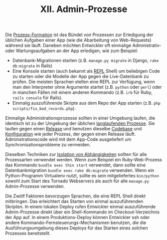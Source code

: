 ﻿---
title: XII. Admin-Prozesse
description: Admin/Management-Aufgaben als einmalige Vorgänge behandeln
---
Die [Prozess-Formation](./concurrency) ist das Bündel von Prozessen zur Erledigung der üblichen Aufgaben einer App (wie die Abarbeitung von Web-Requests) während sie läuft. Daneben möchten Entwickler oft einmalige Administrativ- oder Wartungsaufgaben an der App erledigen, wie zum Beispiel:

* Datenbank-Migrationen starten (z.B. `manage.py migrate` in Django, `rake db:migrate` in Rails)
* Eine Konsole starten (auch bekannt als [REPL](http://en.wikipedia.org/wiki/Read-eval-print_loop) Shell) um beliebigen Code zu starten oder die Modelle der App gegen die Live-Datenbank zu prüfen. Die meisten Sprachen stellen eine REPL zur Verfügung, wenn man den Interpreter ohne Argumente startet (z.B. `python` oder `perl`) oder in manchen Fällen mit einem anderen Kommando (z.B. `irb` für Ruby, `rails console` für Rails).
* Einmalig auszuführende Skripte aus dem Repo der App starten (z.B. `php scripts/fix_bad_records.php`).

Einmalige Administrationsprozesse sollten in einer Umgebung laufen, die identisch ist zu der Umgebung der üblichen [langlaufenden Prozesse](./processes). Sie laufen gegen einen [Release](./build-release-run) und benutzen dieselbe [Codebase](./codebase) und [Konfiguration](./config) wie jeder Prozess, der gegen einen Release läuft. Administrationscode wird mit dem App-Code ausgeliefert um Synchronisationsprobleme zu vermeiden.

Dieselben Techniken zur [Isolation von Abhängigkeiten](./dependencies) sollten für alle Prozessarten verwendet werden. Wenn zum Beispiel ein Ruby-Web-Prozess das Kommando `bundle exec thin start` verwendet, dann sollte eine Datenbankmigration `bundle exec rake db:migrate` verwenden. Wenn ein Python-Programm Virtualenv nutzt, sollte es sein mitgeliefertes `bin/python` sowohl zum Start des Tornado Webservers als auch für alle `manage.py` Admin-Prozesse verwenden.

Die Zwölf Faktoren bevorzugen Sprachen, die eine REPL Shell direkt mitbringen. Das erleichtert das Starten von einmal auszuführenden Skripten. In einem lokalen Deploy rufen Entwickler einmal auszuführende Admin-Prozesse direkt über ein Shell-Kommando im Checkout-Verzeichnis der App auf. In einem Produktions-Deploy können Entwickler ssh oder andere Kommando-Fernsteuerungs-Mechanismen benutzen, die die Ausführungsumgebung dieses Deploys für das Starten eines solchen Prozesses bereitstellt.
